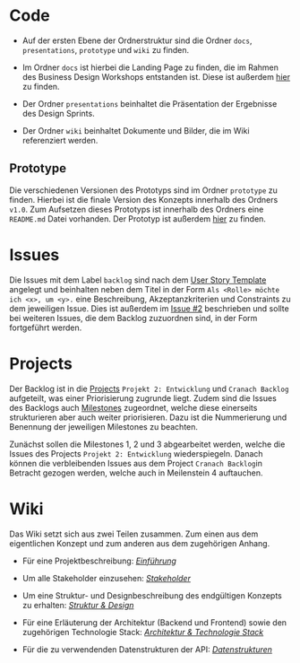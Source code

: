 # Code

* Auf der ersten Ebene der Ordnerstruktur sind die Ordner `docs`, `presentations`, `prototype` und `wiki` zu finden.

* Im Ordner `docs` ist hierbei die Landing Page zu finden, die im Rahmen des Business Design Workshops entstanden ist. Diese ist außerdem [hier](https://benpag.github.io/cranach/) zu finden.

* Der Ordner `presentations` beinhaltet die Präsentation der Ergebnisse des Design Sprints.

* Der Ordner `wiki` beinhaltet Dokumente und Bilder, die im Wiki referenziert werden.

## Prototype

Die verschiedenen Versionen des Prototyps sind im Ordner `prototype` zu finden. Hierbei ist die finale Version des Konzepts innerhalb des Ordners `v1.0`. Zum Aufsetzen dieses Prototyps ist innerhalb des Ordners eine `README.md` Datei vorhanden. Der Prototyp ist außerdem [hier](http://avc.ddnss.eu/) zu finden.

# Issues

Die Issues mit dem Label `backlog` sind nach dem [User Story Template](https://github.com/AlphaFounders/style-guide/blob/master/agile-user-story.md) angelegt und beinhalten neben dem Titel in der Form `Als <Rolle> möchte ich <x>, um <y>.` eine Beschreibung, Akzeptanzkriterien und Constraints zu dem jeweiligen Issue. Dies ist außerdem im [Issue #2](https://github.com/BenPag/cranach/issues/2) beschrieben und sollte bei weiteren Issues, die dem Backlog zuzuordnen sind, in der Form fortgeführt werden.

# Projects

Der Backlog ist in die [Projects](https://github.com/BenPag/cranach/projects) `Projekt 2: Entwicklung` und `Cranach Backlog` aufgeteilt, was einer Priorisierung zugrunde liegt. Zudem sind die Issues des Backlogs auch [Milestones](https://github.com/BenPag/cranach/milestones) zugeordnet, welche diese einerseits strukturieren aber auch weiter priorisieren. Dazu ist die Nummerierung und Benennung der jeweiligen Milestones zu beachten. 

Zunächst sollen die Milestones 1, 2 und 3 abgearbeitet werden, welche die Issues des Projects `Projekt 2: Entwicklung` wiederspiegeln. Danach können die verbleibenden Issues aus dem Project `Cranach Backlog`in Betracht gezogen werden, welche auch in Meilenstein 4 auftauchen.

# Wiki

Das Wiki setzt sich aus zwei Teilen zusammen. Zum einen aus dem eigentlichen Konzept und zum anderen aus dem zugehörigen Anhang.

* Für eine Projektbeschreibung: *[Einführung](https://github.com/BenPag/cranach/wiki/Einf%C3%BChrung)*

* Um alle Stakeholder einzusehen: *[Stakeholder](https://github.com/BenPag/cranach/wiki/Vollst%C3%A4ndige-Auflistung-der-Stakeholder)*

* Um eine Struktur- und Designbeschreibung des endgültigen Konzepts zu erhalten: *[Struktur & Design](https://github.com/BenPag/cranach/wiki/Struktur-&-Design)*

* Für eine Erläuterung der Architektur (Backend und Frontend) sowie den zugehörigen Technologie Stack: *[Architektur & Technologie Stack](https://github.com/BenPag/cranach/wiki/Architektur-&-Technologie-Stack)*

* Für die zu verwendenden Datenstrukturen der API: *[Datenstrukturen](https://github.com/BenPag/cranach/wiki/Datenstrukturen-der-CDA-API)*

